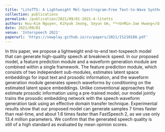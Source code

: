 ```yaml
---
title: "LiteTTS: A Lightweight Mel-Spectrogram-Free Text-to-Wave Synthesizer Based on Generative Adversarial Networks"
collection: publications
permalink: /publication/2021/09/01-2021-4-litetts
authors: Huu-Kim Nguyen, Kihyuk Jeong, Seyun Um, **<U>Min-Jae Hwang</U>**, Eunwoo Song, Hong-Goo Kang
date: 2021/09/01
venue: 'Interspeech 2021'
paperurl: 'https://sewplay.github.io/cv/papers/2021/IS210188.pdf'
---
```

In this paper, we propose a lightweight end-to-end text-tospeech model that can generate high-quality speech at breakneck speed. In our proposed model, a feature prediction module and a waveform generation module are combined within a single framework. The feature prediction module, which consists of two independent sub-modules, estimates latent space embeddings for input text and prosodic information, and the waveform generation module generates speech waveforms by conditioning on the estimated latent space embeddings. Unlike conventional approaches that estimate prosodic information using a pre-trained model, our model jointly trains the prosodic embedding network with the speech waveform generation task using an effective domain transfer technique. Experimental results show that our proposed model can generate samples 7 times faster than real-time, and about 1.6 times faster than FastSpeech 2, as we use only 13.4 million parameters. We confirm that the generated speech quality is still of a high standard as evaluated by mean opinion scores.
